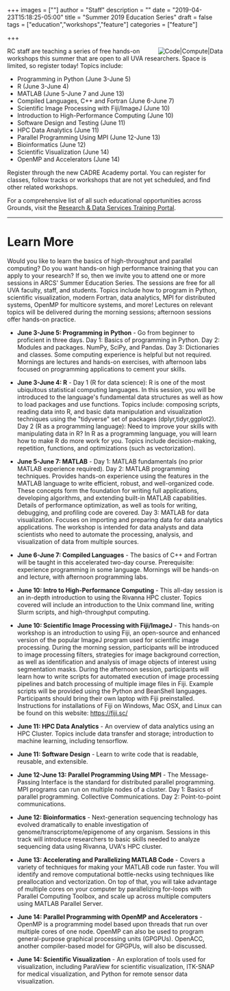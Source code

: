 +++
images = [""]
author = "Staff"
description = ""
date = "2019-04-23T15:18:25-05:00"
title = "Summer 2019 Education Series"
draft = false
tags = ["education","workshops","feature"]
categories = ["feature"]

+++

<img src="/images/compute-code-data.png" alt="Code|Compute|Data" style="max-width:33%;float:right;" />

RC staff are teaching a series of free hands-on workshops this summer that are open to all UVA researchers. Space is limited, so register today! Topics include:

* Programming in Python (June 3-June 5)
* R (June 3-June 4)
* MATLAB (June 5-June 7 and June 13)
* Compiled Languages, C++ and Fortran (June 6-June 7)
* Scientific Image Processing with Fiji/ImageJ (June 10)
* Introduction to High-Performance Computing (June 10)
* Software Design and Testing (June 11)
* HPC Data Analytics (June 11)
* Parallel Programming Using MPI (June 12-June 13)
* Bioinformatics (June 12)
* Scientific Visualization (June 14)
* OpenMP and Accelerators (June 14)

Register through the new CADRE Academy portal. You can register for classes, follow tracks or workshops that are not yet scheduled, and find other
related workshops.

For a comprehensive list of all such educational opportunities across Grounds, visit the [Research & Data Services Training Portal](https://data.library.virginia.edu/training/).

---

# Learn More

Would you like to learn the basics of high-throughput and parallel computing? Do you want hands-on high performance training that you can apply to your research? If so, then we invite you to attend one or more sessions in ARCS' Summer Education Series. The sessions are free for all UVA faculty, staff, and students. Topics include how to program in Python, scientific visualization, modern Fortran, data analytics, MPI for distributed systems, OpenMP for multicore systems, and more! Lectures on relevant topics will be delivered during the morning sessions; afternoon sessions offer hands-on practice.

* <b>June 3-June 5: Programming in Python</b> - Go from beginner to proficient in three days. Day 1: Basics of programming in Python. Day 2: Modules and packages. NumPy, SciPy, and Pandas. Day 3: Dictionaries and classes. Some computing experience is helpful but not required. Mornings are lectures and hands-on exercises, with afternoon labs focused on programming applications to cement your skills.

* <b>June 3-June 4: R</b> - Day 1 (R for data science): R is one of the most ubiquitous statistical computing languages. In this session, you will be introduced to the language's fundamental data structures as well as how to load packages and use functions. Topics include: composing scripts, reading data into R, and basic data manipulation and visualization techniques using the "tidyverse" set of packages (dplyr,tidyr,ggplot2). Day 2 (R as a programming language): Need to improve your skills with manipulating data in R?  In R as a programming language, you will learn how to make R do more work for you. Topics include decision-making, repetition, functions, and optimizations (such as vectorization).

* <b>June 5-June 7: MATLAB</b> - Day 1: MATLAB fundamentals (no prior MATLAB experience required). Day 2: MATLAB programming techniques. Provides hands-on experience using the features in the MATLAB language to write efficient, robust, and well-organized code. These concepts form the foundation for writing full applications, developing algorithms, and extending built-in MATLAB capabilities. Details of performance optimization, as well as tools for writing, debugging, and profiling code are covered. Day 3: MATLAB for data visualization. Focuses on importing and preparing data for data analytics applications. The workshop is intended for data analysts and data scientists who need to automate the processing, analysis, and visualization of data from multiple sources. 

* <b>June 6-June 7: Compiled Languages</b> - The basics of C++ and Fortran will be taught in this accelerated two-day course. Prerequisite: experience programming in some language. Mornings will be hands-on and lecture, with afternoon programming labs.

* <b>June 10: Intro to High-Performance Computing</b> - This all-day session is an in-depth introduction to using the Rivanna HPC cluster. Topics covered will include an introduction to the Unix command line, writing Slurm scripts, and high-throughput computing.

* <b>June 10: Scientific Image Processing with Fiji/ImageJ</b> - This hands-on workshop is an introduction to using Fiji, an open-source and enhanced version of the popular ImageJ program used for scientific image processing. During the morning session, participants will be introduced to image processing filters, strategies for image background correction, as well as identification and analysis of image objects of interest using segmentation masks. During the afternoon session, participants will learn how to write scripts for automated execution of image processing pipelines and batch processing of multiple image files in Fiji. Example scripts will be provided using the Python and BeanShell languages. Participants should bring their own laptop with Fiji preinstalled. Instructions for installations of Fiji on Windows, Mac OSX, and Linux can be found on this website: https://fiji.sc/

* <b>June 11: HPC Data Analytics</b> - An overview of data analytics using an HPC Cluster. Topics include data transfer and storage; introduction to machine learning, including tensorflow. 

* <b>June 11: Software Design</b> - Learn to write code that is readable, reusable, and extensible.

* <b>June 12-June 13: Parallel Programming Using MPI</b> - The Message-Passing Interface is the standard for distributed parallel programming. MPI programs can run on multiple nodes of a cluster. Day 1: Basics of parallel programming. Collective Communications. Day 2: Point-to-point communications.

* <b>June 12: Bioinformatics</b> - Next-generation sequencing technology has evolved dramatically to enable investigation of genome/transcriptome/epigenome of any organism. Sessions in this track will introduce researchers to basic skills needed to analyze sequencing data using Rivanna, UVA's HPC cluster.

* <b>June 13: Accelerating and Parallelizing MATLAB Code</b> - Covers a variety of techniques for making your MATLAB code run faster. You will identify and remove computational bottle-necks using techniques like preallocation and vectorization. On top of that, you will take advantage of multiple cores on your computer by parallelizing for-loops with Parallel Computing Toolbox, and scale up across multiple computers using MATLAB Parallel Server. 

* <b>June 14: Parallel Programming with OpenMP and Accelerators</b> - OpenMP is a programming model based upon threads that run over multiple cores of one node. OpenMP can also be used to program general-purpose graphical processing units (GPGPUs). OpenACC, another compiler-based model for GPGPUs, will also be discussed.

* <b>June 14: Scientific Visualization</b> - An exploration of tools used for visualization, including ParaView for scientific visualization, ITK-SNAP for medical visualization, and Python for remote sensor data visualization.


